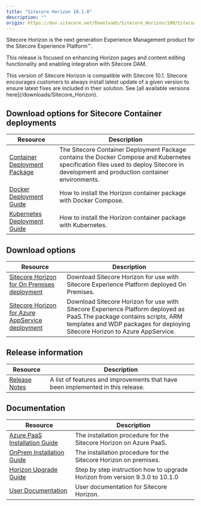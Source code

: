 ```yaml
---
title: "Sitecore Horizon 10.1.0"
description: ""
origin: https://dev.sitecore.net/Downloads/Sitecore_Horizon/100/Sitecore_Horizon_1010
---
```


Sitecore Horizon is the next generation Experience Management product for the Sitecore Experience Platform™.

This release is focused on enhancing Horizon pages and content editing functionality and enabling integration with Sitecore DAM.

  <Alert variant='warning' mb={4}>
    <AlertIcon />
    This version of Sitecore Horizon is compatible with Sitecore 10.1.
  </Alert>
  
  <Alert variant='warning' mb={4}>
    <AlertIcon />
    Sitecore encourages customers to always install latest update of a given version to ensure latest fixes are included in their solution. See [all available versions here](/downloads/Sitecore_Horizon).
  </Alert>
  

## Download options for Sitecore Container deployments

 | Resource | Description |
 | --- | --- |
 | [Container Deployment Package](https://github.com/Sitecore/container-deployment/releases/tag/horizon%2F10.1.0.02700) | The Sitecore Container Deployment Package contains the Docker Compose and Kubernetes specification files used to deploy Sitecore in development and production container environments. |
 | [Docker Deployment Guide](https://scdp.blob.core.windows.net/downloads/Sitecore%20Horizon/100/Sitecore%20Horizon%201010/Secure/Docker_deployment_guide_for_Sitecore_Horizon_10_1-en.pdf) | How to install the Horizon container package with Docker Compose. |
 | [Kubernetes Deployment Guide](https://scdp.blob.core.windows.net/downloads/Sitecore%20Horizon/100/Sitecore%20Horizon%201010/Secure/Kubernetes_deployment_guide_for_Sitecore_Horizon_10_1-en.pdf) | How to install the Horizon container package with Kubernetes. |

## Download options

 | Resource | Description |
 | --- | --- |
 | [Sitecore Horizon for On Premises deployment](https://scdp.blob.core.windows.net/downloads/Sitecore%20Horizon/100/Sitecore%20Horizon%201010/Secure/Sitecore%20Horizon%2010.1.0%20rev.%2002700.zip) | Download Sitecore Horizon for use with Sitecore Experience Platform deployed On Premises. |
 | [Sitecore Horizon for Azure AppService deployment](https://scdp.blob.core.windows.net/downloads/Sitecore%20Horizon/100/Sitecore%20Horizon%201010/Secure/Sitecore%20Horizon%20for%20Azure%2010.1.0%20rev.%2002700.zip) | Download Sitecore Horizon for use with Sitecore Experience Platform deployed as PaaS.The package contains scripts, ARM templates and WDP packages for deploying Sitecore Horizon to Azure AppService. |

## Release information

 | Resource | Description |
 | --- | --- |
 | [Release Notes](/downloads/Sitecore_Horizon/100/Sitecore_Horizon_1010/Release_Notes) | A list of features and improvements that have been implemented in this release. |

## Documentation

 | Resource | Description |
 | --- | --- |
 | [Azure PaaS Installation Guide](https://scdp.blob.core.windows.net/downloads/Sitecore%20Horizon/100/Sitecore%20Horizon%201010/Secure/Azure%20Deployment%20Guide%20-%20Horizon%2010_1.pdf) | The installation procedure for the Sitecore Horizon on Azure PaaS. |
 | [OnPrem Installation Guide](https://scdp.blob.core.windows.net/downloads/Sitecore%20Horizon/100/Sitecore%20Horizon%201010/Secure/On-prem%20Installation%20Guide%20-%20Horizon%2010_1.pdf) | The installation procedure for the Sitecore Horizon on premises. |
 | [Horizon Upgrade Guide](https://scdp.blob.core.windows.net/downloads/Sitecore%20Horizon/100/Sitecore%20Horizon%201010/Secure/Horizon_Upgrade_Guide_10.1.0.pdf) | Step by step instruction how to upgrade Horizon from version 9.3.0 to 10.1.0 |
 | [User Documentation](https://doc.sitecore.com/users/101/sitecore-experience-platform/en/horizon.html) | User documentation for Sitecore Horizon. |